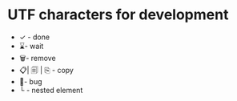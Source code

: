 # UTF characters for development

- ✓ - done
- ⌛- wait
- 🗑- remove
- 📋| 🗐 | ⎘ - copy
- 🐛- bug
- └ - nested element
